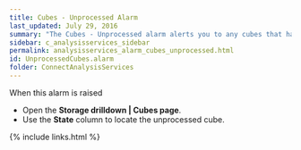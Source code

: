 ```yaml
---
title: Cubes - Unprocessed Alarm
last_updated: July 29, 2016
summary: "The Cubes - Unprocessed alarm alerts you to any cubes that have not been processed."
sidebar: c_analysisservices_sidebar
permalink: analysisservices_alarm_cubes_unprocessed.html
id: UnprocessedCubes.alarm
folder: ConnectAnalysisServices
---
```



When this alarm is raised

* Open the **Storage drilldown \| Cubes page**.
* Use the **State** column to locate the unprocessed cube.


{% include links.html %}
﻿
